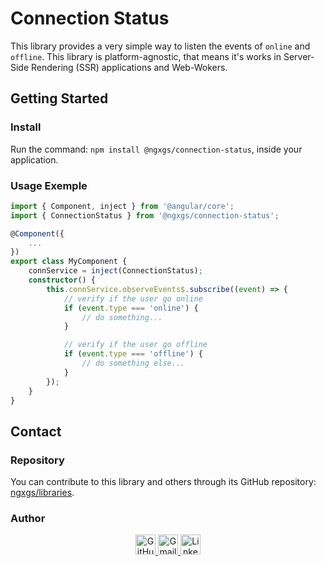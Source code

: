 # Connection Status 

This library provides a very simple way to listen the events of `online` and `offline`. This library is platform-agnostic, that means it's works in Server-Side Rendering (SSR) applications and Web-Wokers. 

## Getting Started

### Install

Run the command: `npm install @ngxgs/connection-status`, inside your application.

### Usage Exemple

```typescript
import { Component, inject } from '@angular/core';
import { ConnectionStatus } from '@ngxgs/connection-status';

@Component({
    ...
})
export class MyComponent {
    connService = inject(ConnectionStatus);
    constructor() {
        this.connService.observeEvents$.subscribe((event) => {
            // verify if the user go online
            if (event.type === 'online') {
                // do something...
            }

            // verify if the user go offline
            if (event.type === 'offline') {
                // do something else...
            }
        });
    }
}
```

## Contact

### Repository

You can contribute to this library and others through its GitHub repository: [ngxgs/libraries](https://github.com/ngxgs/libraries.git).

### Author

<div align="center">
    <a href="https://github.com/sougabriel">
        <img src="https://skillicons.dev/icons?i=github" height="32px" alt="GitHub Logo" />
    </a>
    <a href="mailto:gabriel.dsouzapro@gmail.com">
        <img src="https://skillicons.dev/icons?i=gmail" height="32px" alt="Gmail Logo" />
    </a>
    <a href="https://www.linkedin.com/in/sougabriels/">
        <img src="https://skillicons.dev/icons?i=linkedin" height="32px" alt="LinkedIn Logo" />
    <a>
</div>
